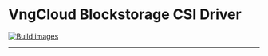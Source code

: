 # VngCloud Blockstorage CSI Driver

[![Build images](https://github.com/vngcloud/vngcloud-blockstorage-csi-driver/actions/workflows/build.yml/badge.svg)](https://github.com/vngcloud/vngcloud-blockstorage-csi-driver/workflows/build.yml)

<hr>
